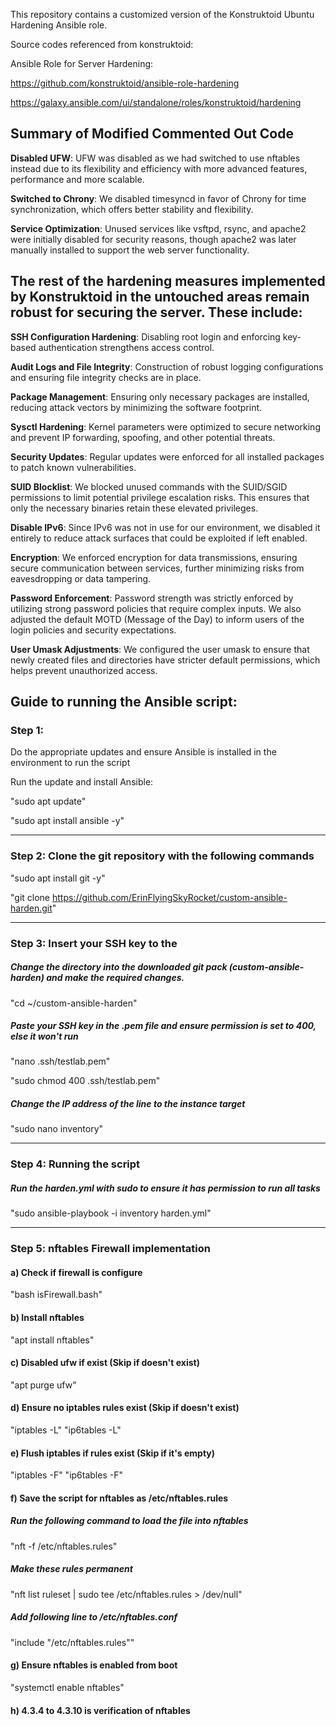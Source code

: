 This repository contains a customized version of the Konstruktoid Ubuntu Hardening Ansible role.

Source codes referenced from konstruktoid: 

Ansible Role for Server Hardening:

https://github.com/konstruktoid/ansible-role-hardening

https://galaxy.ansible.com/ui/standalone/roles/konstruktoid/hardening

## Summary of Modified Commented Out Code

**Disabled UFW**: UFW was disabled as we had switched to use nftables instead due to its flexibility and efficiency with more advanced features, performance and more scalable. 

**Switched to Chrony**: We disabled timesyncd in favor of Chrony for time synchronization, which offers better stability and flexibility.

**Service Optimization**: Unused services like vsftpd, rsync, and apache2 were initially disabled for security reasons, though apache2 was later manually installed to support the web server functionality.

## The rest of the hardening measures implemented by Konstruktoid in the untouched areas remain robust for securing the server. These include:

**SSH Configuration Hardening**: Disabling root login and enforcing key-based authentication strengthens access control.

**Audit Logs and File Integrity**: Construction of robust logging configurations and ensuring file integrity checks are in place.

**Package Management**: Ensuring only necessary packages are installed, reducing attack vectors by minimizing the software footprint.

**Sysctl Hardening**: Kernel parameters were optimized to secure networking and prevent IP forwarding, spoofing, and other potential threats.

**Security Updates**: Regular updates were enforced for all installed packages to patch known vulnerabilities.

**SUID Blocklist**: We blocked unused commands with the SUID/SGID permissions to limit potential privilege escalation risks. This ensures that only the necessary binaries retain these elevated privileges.

**Disable IPv6**: Since IPv6 was not in use for our environment, we disabled it entirely to reduce attack surfaces that could be exploited if left enabled.

**Encryption**: We enforced encryption for data transmissions, ensuring secure communication between services, further minimizing risks from eavesdropping or data tampering.

**Password Enforcement**: Password strength was strictly enforced by utilizing strong password policies that require complex inputs. We also adjusted the default MOTD (Message of the Day) to inform users of the login policies and security expectations.

**User Umask Adjustments**: We configured the user umask to ensure that newly created files and directories have stricter default permissions, which helps prevent unauthorized access.

## Guide to running the Ansible script:

### Step 1: 

Do the appropriate updates and ensure Ansible is installed in the environment to run the script

Run the update and install Ansible:

"sudo apt update"

"sudo apt install ansible -y"

__________________________________________

### Step 2: Clone the git repository with the following commands

"sudo apt install git -y"

"git clone https://github.com/ErinFlyingSkyRocket/custom-ansible-harden.git"

__________________________________________

### Step 3: Insert your SSH key to the
##### Change the directory into the downloaded git pack (custom-ansible-harden) and make the required changes.

"cd ~/custom-ansible-harden"

##### Paste your SSH key in the .pem file and ensure permission is set to 400, else it won't run

"nano .ssh/testlab.pem"

"sudo chmod 400 .ssh/testlab.pem"

##### Change the IP address of the line to the instance target
"sudo nano inventory"

__________________________________________

### Step 4: Running the script
##### Run the harden.yml with sudo to ensure it has permission to run all tasks
"sudo ansible-playbook -i inventory harden.yml"
__________________________________________
### Step 5: nftables Firewall implementation
#### a) Check if firewall is configure
"bash isFirewall.bash"
#### b) Install nftables
"apt install nftables"
#### c) Disabled ufw if exist (Skip if doesn't exist)
"apt purge ufw"
#### d) Ensure no iptables rules exist (Skip if doesn't exist)
"iptables -L"
"ip6tables -L"
#### e) Flush iptables if rules exist (Skip if it's empty)
"iptables -F"
"ip6tables -F"
#### f) Save the script for nftables as /etc/nftables.rules
  ##### Run the following command to load the file into nftables
  "nft -f /etc/nftables.rules"
  ##### Make these rules permanent
  "nft list ruleset | sudo tee /etc/nftables.rules > /dev/null" 
  ##### Add following line to /etc/nftables.conf
  "include "/etc/nftables.rules"" 
#### g) Ensure nftables is enabled from boot
"systemctl enable nftables"
#### h) 4.3.4 to 4.3.10 is verification of nftables

